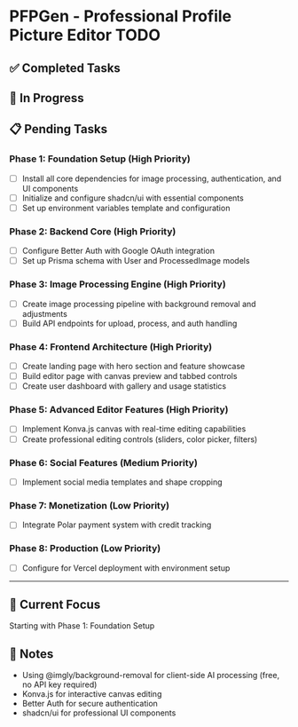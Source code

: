 # PFPGen - Professional Profile Picture Editor TODO

## ✅ Completed Tasks

## 🔄 In Progress

## 📋 Pending Tasks

### Phase 1: Foundation Setup (High Priority)

- [ ] Install all core dependencies for image processing, authentication, and UI components
- [ ] Initialize and configure shadcn/ui with essential components
- [ ] Set up environment variables template and configuration

### Phase 2: Backend Core (High Priority)

- [ ] Configure Better Auth with Google OAuth integration
- [ ] Set up Prisma schema with User and ProcessedImage models

### Phase 3: Image Processing Engine (High Priority)

- [ ] Create image processing pipeline with background removal and adjustments
- [ ] Build API endpoints for upload, process, and auth handling

### Phase 4: Frontend Architecture (High Priority)

- [ ] Create landing page with hero section and feature showcase
- [ ] Build editor page with canvas preview and tabbed controls
- [ ] Create user dashboard with gallery and usage statistics

### Phase 5: Advanced Editor Features (High Priority)

- [ ] Implement Konva.js canvas with real-time editing capabilities
- [ ] Create professional editing controls (sliders, color picker, filters)

### Phase 6: Social Features (Medium Priority)

- [ ] Implement social media templates and shape cropping

### Phase 7: Monetization (Low Priority)

- [ ] Integrate Polar payment system with credit tracking

### Phase 8: Production (Low Priority)

- [ ] Configure for Vercel deployment with environment setup

---

## 🎯 Current Focus

Starting with Phase 1: Foundation Setup

## 📝 Notes

- Using @imgly/background-removal for client-side AI processing (free, no API key required)
- Konva.js for interactive canvas editing
- Better Auth for secure authentication
- shadcn/ui for professional UI components
